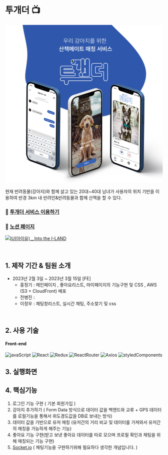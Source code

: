 # 투개더 📺

![](/images/2.png)

현재 반려동물(강아지)와 함께 살고 있는 20대~40대 남녀가 사용자의 위치 기반을 이용하여 반경 3km 내 반려인&반려동물과 함께 산책을 할 수 있다.

### 📎 [투개더 서비스 이용하기](https://twogaether.site/)

### 📎 [노션 페이지](https://pineapple-wrist-347.notion.site/02141ecad68845c1a3839dbf62489a8f)

[![IU(아이유) _ Into the I-LAND](http://img.youtube.com/vi/yiDJVx1S8TU/0.jpg)](https://www.youtube.com/watch?v=yiDJVx1S8TU) 

<br>

## 1. 제작 기간 & 팀원 소개

- 2023년 2월 3일 ~ 2023년 3월 15일
  [FE]
  - 홍정기 : 메인페이지 , 좋아요리스트, 마이페이지의 기능구현 및 CSS , AWS (S3 + CloudFront) 배포
  - 전병진 :
  - 이정우 : 채팅창리스트, 실시간 채팅, 주소찾기 및 css

<br>

## 2. 사용 기술

#### Front-end

![javaScript](https://camo.githubusercontent.com/fe1c8df487dbc029d3a1819dcc5bf79e066f1307131191ac2b02de8c3c55da81/68747470733a2f2f696d672e736869656c64732e696f2f62616467652f4a6176615363726970742d4637444631453f7374796c653d266c6f676f3d4a617661536372697074266c6f676f436f6c6f723d7768697465)
![React](https://camo.githubusercontent.com/34c6a7afcc16731e2c4d73f3af9b275b172b2e46dc1e82be3f121a71fe067de9/68747470733a2f2f696d672e736869656c64732e696f2f62616467652f52656163742d3631444146423f7374796c653d266c6f676f3d5265616374266c6f676f436f6c6f723d7768697465)
![Redux](https://camo.githubusercontent.com/d58ceb12a14709c7049878ae358ef7628e42d4276108b758cbb66a8922e7ef3e/68747470733a2f2f696d672e736869656c64732e696f2f62616467652f52656475782d3736344142433f7374796c653d266c6f676f3d5265647578266c6f676f436f6c6f723d7768697465)
![ReactRouter](https://camo.githubusercontent.com/d257f8e18789ba1e6d34a9c63cbe150083c96b6f0da2eb059ae02422914ea80a/68747470733a2f2f696d672e736869656c64732e696f2f62616467652f526561637420526f757465722d4341343234353f7374796c653d266c6f676f3d526561637420526f75746572266c6f676f436f6c6f723d7768697465)
![Axios](https://camo.githubusercontent.com/809053601ae7a670d58865bd88e0f313cc5ced1c0915ff43aeb2ad1d1bf252c2/68747470733a2f2f696d672e736869656c64732e696f2f62616467652f4178696f732d3638323865323f7374796c653d)
![styledComponents](https://camo.githubusercontent.com/8d29f15964b1cb2254deccb293a2c444eee52078b3d448b6149c17c5ab40d2ce/68747470733a2f2f696d672e736869656c64732e696f2f62616467652f7374796c65642d636f6d706f6e656e74732d4442373039333f7374796c653d266c6f676f3d7374796c65642d636f6d706f6e656e7473266c6f676f436f6c6f723d7768697465)

## 3. 실행화면

## 4. 핵심기능

1. 로그인 기능 구현 ( 기본 회원가입 )
2. 강아지 추가하기 ( Form Data 방식으로 데이터 값을 백엔드와 교류 + GPS 데이터를 로컬기능을 통해서 위도경도값을 DB로 보내는 방식)
3. 데이터 값을 기반으로 유저 매칭 (유저간의 거리 비교 및 데이터를 가져와서 유저간의 매칭을 가능하게 해주는 기능)
4. 좋아요 기능 구현(받고 보낸 좋아요 데이터를 따로 모으며 프로필 확인과 채팅을 위해 매칭되는 기능 구현)
5. [Socket.io](http://Socket.io) ( 채팅기능을 구현하기위해 필요하다 생각한 개념입니다. )
